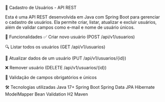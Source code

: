 📘 Cadastro de Usuários - API REST

Esta é uma API REST desenvolvida em Java com Spring Boot para gerenciar o cadastro de usuários. 
Ela permite criar, listar, atualizar e excluir usuários, além de validar campos
como e-mail e nome de usuário únicos.

🚀 Funcionalidades
✅ Criar novo usuário (POST /api/v1/usuarios)

🔍 Listar todos os usuários (GET /api/v1/usuarios)

📝 Atualizar dados de um usuário (PUT /api/v1/usuarios/{id})

❌ Remover usuário (DELETE /api/v1/usuarios/{id})

🔐 Validação de campos obrigatórios e únicos

🛠️ Tecnologias utilizadas
Java 17+
Spring Boot
Spring Data JPA
Hibernate
ModelMapper
Bean Validation
H2 
Maven
